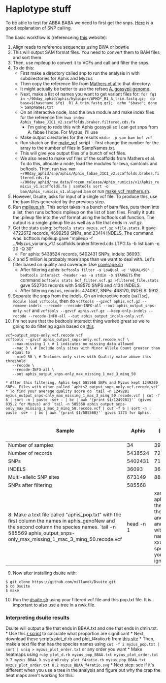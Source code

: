 # Haplotype stuff

To be able to test for ABBA BABA we need to first get the snps. [Here](http://data-science-sequencing.github.io/Win2018/lectures/lecture10/) is a good explanation of SNP calling.

The basic workflow is (referenceing [this](https://sateeshperi.github.io/nextflow_varcal/nextflow/nextflow_variant_calling) website):

1. Align reads to reference sequences using BWA or bowtie
2. This will output SAM format files. You need to convert them to BAM files and sort them
4. Then, use mpileup to convert it to VCFs and call and filter the snps.
5. To do this:
   * First make a directory called snp to run the analysis in with subdirectories for Aphis and Myzus
   * Then copy the reference file from [Mathers et al ](https://zenodo.org/record/5908005#.ZC885-zMIea) to that directory.
   * It might actually be better to use the refseq [A. gossypii genome](https://www.ncbi.nlm.nih.gov/datasets/genome/GCF_020184175.1/).
   * Next, make a list of names you want to get variant files for: `for fq1 in ~/90day_aphid/aphis/hybpiper/APHD*_R1_A_trim.fastq.gz;  do base=$(basename $fq1 _R1_A_trim.fastq.gz);  echo "$base"; done > SampNames.txt`
   * On an interactive node, load the bwa module and make index files for the reference file: `bwa index Aphis_fabae_JIC1_v2.scaffolds.braker.filtered.cds.fa`
     * I'm going to redo this with Aphis gossypii so I can get snps from A. fabae I hope. For Myzus, I'll use
   * Make output directories for the results `mkdir -p sam bam bcf vcf`
   * Run sbatch on the [make_vcf](scripts/make_vcf.sh) script --first change the number for the array to the number of files in SampNames.txt.
   * This will give you output files of a bunch of vcf files.
   * We also need to make vcf files of the scaffolds from Mathers et al. To do this, allocate a node, load the modules for bwa, samtools and bcftools. Then, run `bwa mem ~/90day_aphid/snp/aphis/Aphis_fabae_JIC1_v2.scaffolds.braker.filtered.cds.fa ~/90day_aphid/raw_data/Frozen_release/Aphis_rumicis/v1/Aphis_rumicis_v1.scaffolds.fa | samtools sort -o bam/Aphis_rumicis_v1.aligned.bam` or run [make_vcf_mathers.sh](scripts/make_vcf_mathers.sh).
6. However, Dsuite, asks for input of a single vcf file. To produce this, use the bam files generated by the previous step.
7. Run [mpileup.sh](scripts/mpileup.sh). This script takes in a bunch of bam files, puts them into a list, then runs bcftools mpileup on the list of bam files. Finally it puts the .pileup file into the vcf format using the bcftools call function. The output is a single .pileup file as well as a file that ends in .vcf.gz.
8. Get the stats using: `bcftools stats myzus.vcf.gz >file.stats`. It gave 4722672 records, 4699258 SNPs, and 23414 INDELS. The command was: bcftools mpileup gave "mpileup -f ../Myzus_varians_v1.1.scaffolds.braker.filtered.cds.LTPG.fa -b list.bam -q 20 -Q 30"
   * For aphis: 5438524 records, 5402431 SNPs, indels: 36093.
10. 4 and 5 million is probably more snps than we want to deal with. Let's filter based on quality and coverage. Use [coverage.sh](scripts/coverage.sh) 
    * After filtering aphis: `bcftools filter -s LowQual -e '%QUAL<50' | bedtools intersect -header -wa -a stdin -b $TARGETS` the command `bcftools stats bcf_filter.vcf.gz >filtered_file.stats` gave 552704 records with 548570 SNPS and 4134 INDELS.
    * After filtering myzus, records: 474082, SNPs: 468170, INDELS: 5912.
11. Separate the snps from the indels. On an interactive node (`salloc`), `module load vcftools`, then do `vcftools --gzvcf aphis.vcf.gz --remove-indels --recode --recode-INFO-all --out aphis_output_snps-only.vcf` and `vcftools --gzvcf aphis.vcf.gz --keep-only-indels --recode --recode-INFO-all --out aphis_output_indels-only.vcf`.
12. I'm not sure that the bedtools intersect thing worked great so we're going to do filtering again based on [this](https://bioinformaticsworkbook.org/dataAnalysis/VariantCalling/freebayes-dnaseq-workflow.html#gsc.tab=0)
```
vcf=output_snps-only.vcf.recode.vcf
vcftools --gzvcf aphis_output_snps-only.vcf.recode.vcf \
   --max-missing 1 \ # 1 indicates no missing data allowed
   --mac 3 \ # Include only sites with Minor Allele Count greater than or equal to
   --minQ 50 \ # Includes only sites with Quality value above this threshold
   --recode \
   --recode-INFO-all \
   --out aphis_output_snps-only_max_missing_1_mac_3_minq_50
```
    * After this filtering, Aphis kept 585568 SNPs and Myzus kept 1249280 SNPs. Files with other called `aphis2_output_snps-only.vcf.recode.vcf`
    * To find your average quality score do `tail -n 1249281 myzus_output_snps-only_max_missing_1_mac_3_minq_50.recode.vcf | cut -f 6 | sort -n | paste -sd+ - | bc | awk '{print $1/1249281}'` (gives 835.2 for Myzus) and `tail -n 585568 aphis_output_snps-only_max_missing_1_mac_3_minq_50.recode.vcf | cut -f 6 | sort -n | paste -sd+ - | bc | awk '{print $1/585568}'` gives 1373 for Aphis.
| Sample | Aphis | Aphis (including others) | Myzus | Myzus (including others) |
| --- | --- | --- | --- | --- |
|Number of samples |34 |39 |15 |19
|Number of records |5438524 |7224421 |4722672 |4954520 |
|SNPs |5402431 |7187970 |4699258 |4929427 |
|INDELS |36093 |36451 |23414 |25093 |
|Multi-allelic SNP sites |673149 |889106 |600661 |666330|
|SNPs after filtering |585568 | |1249280 |1172464 |
8. Make a text file called "aphis_pop.txt" with the first column the names in aphis_genoNew and the second column the species names. `tail -n 585569 aphis_output_snps-only_max_missing_1_mac_3_minq_50.recode.vcf | head -n 1 | xargs -n 1 > aphis_pop.txt` then delete the first lines and add a tab and a column with species names. Use xxx for species that you want ignored.
9. Now after installing dsuite with:
```
$ git clone https://github.com/millanek/Dsuite.git
$ cd Dsuite
$ make
```
10. Run the [dsuite.sh](scripts/dsuite_aphis.sh) using your filtered vcf file and this pop.txt file. It is important to also use a tree in a nwk file.

### Interpreting dsuite results
Dsuite will output a file that ends in BBAA.txt and one that ends in dmin.txt.
    * Use this [r script](scripts/dsuite.R) to calculate what proportion are significant
    * Next, download these scripts plot_d.rb and plot_f4ratio.rb from [this site](https://github.com/mmatschiner/tutorials/tree/master/analysis_of_introgression_with_snp_data)
    * Then, make a text file that has the species names using `cut -f 2 myzus_pop.txt | sort | uniq > myzus_plot_order.txt` or any order you want
    * Make heatmaps using `ruby plot_d.rb myzus_pop_BBAA.txt myzus_plot_order.txt 0.7 myzus_BBAA_D.svg` and `ruby plot_f4ratio.rb myzus_pop_BBAA.txt myzus_plot_order.txt 0.2 myzus_BBAA_f4ratio.svg`
    * Next step: see if it's different when you use a tree in the analysis and figure out why the crap the heat maps aren't working for this.






